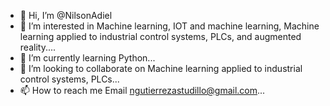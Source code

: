 - 👋 Hi, I’m @NilsonAdiel
- 👀 I’m interested in Machine learning, IOT and machine learning, Machine learning applied to industrial control systems, PLCs, and augmented reality....
- 🌱 I’m currently learning Python...
- 💞️ I’m looking to collaborate on Machine learning applied to industrial control systems, PLCs...
- 📫 How to reach me Email  ngutierrezastudillo@gmail.com...

<!---
NilsonAdiel/NilsonAdiel is a ✨ special ✨ repository because its `README.md` (this file) appears on your GitHub profile.
You can click the Preview link to take a look at your changes.
--->
